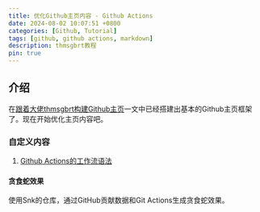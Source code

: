 ```yaml
---
title: 优化Github主页内容 - Github Actions
date: 2024-08-02 10:07:51 +0800
categories: [Github, Tutorial]
tags: [github, github actions, markdown]
description: thmsgbrt教程
pin: true
---
```


## 介绍
在[跟着大佬thmsgbrt构建Github主页](https://dengyaqi.github.io/posts/how-to-build-readme/)一文中已经搭建出基本的Github主页框架了。现在开始优化主页内容吧。

### 自定义内容
1. [Github Actions的工作流语法](https://docs.github.com/zh/actions/writing-workflows/workflow-syntax-for-github-actions)

#### 贪食蛇效果
使用Snk的仓库，通过GitHub贡献数据和Git Actions生成贪食蛇效果。
